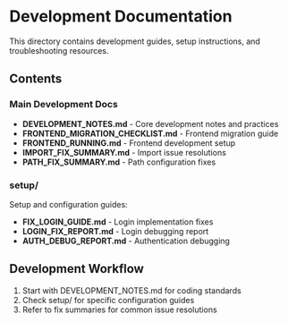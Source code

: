 # Development Documentation

This directory contains development guides, setup instructions, and troubleshooting resources.

## Contents

### Main Development Docs
- **DEVELOPMENT_NOTES.md** - Core development notes and practices
- **FRONTEND_MIGRATION_CHECKLIST.md** - Frontend migration guide
- **FRONTEND_RUNNING.md** - Frontend development setup
- **IMPORT_FIX_SUMMARY.md** - Import issue resolutions
- **PATH_FIX_SUMMARY.md** - Path configuration fixes

### setup/
Setup and configuration guides:
- **FIX_LOGIN_GUIDE.md** - Login implementation fixes
- **LOGIN_FIX_REPORT.md** - Login debugging report
- **AUTH_DEBUG_REPORT.md** - Authentication debugging

## Development Workflow

1. Start with DEVELOPMENT_NOTES.md for coding standards
2. Check setup/ for specific configuration guides
3. Refer to fix summaries for common issue resolutions